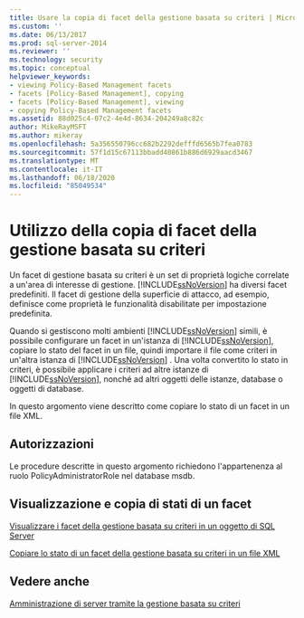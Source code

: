 ```yaml
---
title: Usare la copia di facet della gestione basata su criteri | Microsoft Docs
ms.custom: ''
ms.date: 06/13/2017
ms.prod: sql-server-2014
ms.reviewer: ''
ms.technology: security
ms.topic: conceptual
helpviewer_keywords:
- viewing Policy-Based Management facets
- facets [Policy-Based Management], copying
- facets [Policy-Based Management], viewing
- copying Policy-Based Management facets
ms.assetid: 88d025c4-07c2-4e4d-8634-204249a8c82c
author: MikeRayMSFT
ms.author: mikeray
ms.openlocfilehash: 5a356550796cc682b2292defffd6565b7fea0783
ms.sourcegitcommit: 57f1d15c67113bbadd40861b886d6929aacd3467
ms.translationtype: MT
ms.contentlocale: it-IT
ms.lasthandoff: 06/18/2020
ms.locfileid: "85049534"
---
```

# <a name="working-with-policy-based-management-facets"></a>Utilizzo della copia di facet della gestione basata su criteri
  Un facet di gestione basata su criteri è un set di proprietà logiche correlate a un'area di interesse di gestione. [!INCLUDE[ssNoVersion](../../includes/ssnoversion-md.md)] ha diversi facet predefiniti. Il facet di gestione della superficie di attacco, ad esempio, definisce come proprietà le funzionalità disabilitate per impostazione predefinita.  
  
 Quando si gestiscono molti ambienti [!INCLUDE[ssNoVersion](../../includes/ssnoversion-md.md)] simili, è possibile configurare un facet in un'istanza di [!INCLUDE[ssNoVersion](../../includes/ssnoversion-md.md)], copiare lo stato del facet in un file, quindi importare il file come criteri in un'altra istanza di [!INCLUDE[ssNoVersion](../../includes/ssnoversion-md.md)] . Una volta convertito lo stato in criteri, è possibile applicare i criteri ad altre istanze di [!INCLUDE[ssNoVersion](../../includes/ssnoversion-md.md)], nonché ad altri oggetti delle istanze, database o oggetti di database.  
  
 In questo argomento viene descritto come copiare lo stato di un facet in un file XML.  
  
##  <a name="permissions"></a><a name="BeforeYouBegin"></a> Autorizzazioni  
 Le procedure descritte in questo argomento richiedono l'appartenenza al ruolo PolicyAdministratorRole nel database msdb.  
  
## <a name="viewing-and-copying-facet-states"></a>Visualizzazione e copia di stati di un facet  
 [Visualizzare i facet della gestione basata su criteri in un oggetto di SQL Server](view-the-policy-based-management-facets-on-a-sql-server-object.md)  
  
 [Copiare lo stato di un facet della gestione basata su criteri in un file XML](copy-a-policy-based-management-facet-state-to-an-xml-file.md)  
  
## <a name="see-also"></a>Vedere anche  
 [Amministrazione di server tramite la gestione basata su criteri](administer-servers-by-using-policy-based-management.md)  
  
  
